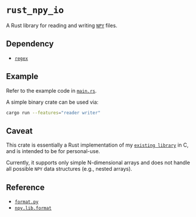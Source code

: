 # `rust_npy_io`

A Rust library for reading and writing [`NPY`](https://numpy.org/doc/stable/reference/generated/numpy.lib.format.html) files.

## Dependency

- [`regex`](https://docs.rs/regex/latest/regex/)

## Example

Refer to the example code in [`main.rs`](https://github.com/NaokiHori/rust_npy_io/blob/main/src/main.rs).

A simple binary crate can be used via:

```bash
cargo run --features="reader writer"
```

## Caveat

This crate is essentially a Rust implementation of my [`existing library`](https://github.com/NaokiHori/SimpleNpyIO) in C, and is intended to be for personal-use.

Currently, it supports only simple N-dimensional arrays and does not handle all possible `NPY` data structures (e.g., nested arrays).

## Reference

- [`format.py`](https://github.com/numpy/numpy/blob/main/numpy/lib/format.py)
- [`npy.lib.format`](https://numpy.org/doc/stable/reference/generated/numpy.lib.format.html)

